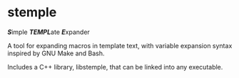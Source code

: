 # stemple
***S***imple ***TEMPL***ate ***E***xpander

A tool for expanding macros in template text, with variable expansion syntax inspired by GNU Make and Bash.

Includes a C++ library, libstemple, that can be linked into any executable.
